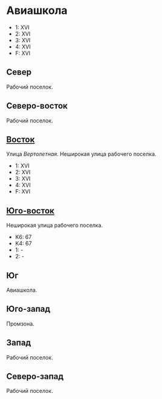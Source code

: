 # Авиашкола

* 1:    XVI
* 2:    XVI
* 3:    XVI
* 4:    XVI
* F:    XVI

## Север

Рабочий поселок.

## Северо-восток

Рабочий поселок.

## [Восток](./10505030.md)

Улица *Вертолетная*.
Неширокая улица рабочего поселка.

* 1:    XVI
* 2:    XVI
* 3:    XVI
* 4:    XVI
* F:    XVI

## [Юго-восток](./10505040.md)

Неширокая улица рабочего поселка.

* K6:   67
* K4:   67
* 1:    -
* 2:    -

## Юг

Авиашкола.

## Юго-запад

Промзона.

## Запад

Рабочий поселок.

## Северо-запад

Рабочий поселок.
